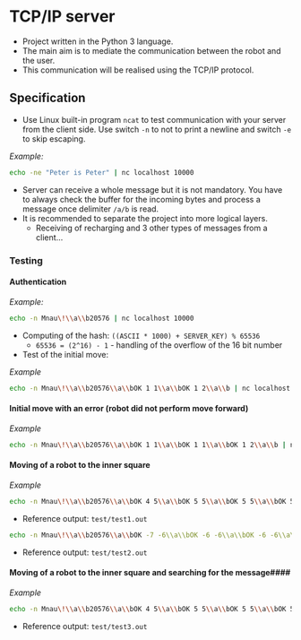 # TCP/IP server #

* Project written in the Python 3 language.
* The main aim is to mediate the communication between the robot and the user.
* This communication will be realised using the TCP/IP protocol.

## Specification ##

* Use Linux built-in program `ncat` to test communication with your server from the client side. Use switch `-n` to not to print a newline and switch `-e` to skip escaping.

*Example:*
``` bash
echo -ne "Peter is Peter" | nc localhost 10000
```

* Server can receive a whole message but it is not mandatory. You have to always check the buffer for the incoming bytes and process a message once delimiter `/a/b` is read.
* It is recommended to separate the project into more logical layers.
    * Receiving of recharging and 3 other types of messages from a client...

### Testing ###

#### Authentication ####

*Example:*
``` bash
echo -n Mnau\!\\a\\b20576 | nc localhost 10000
```

* Computing of the hash: `((ASCII * 1000) + SERVER_KEY) % 65536`
    * `65536 = (2^16) - 1` - handling of the overflow of the 16 bit number
* Test of the initial move:

*Example*
``` bash
echo -n Mnau\!\\a\\b20576\\a\\bOK 1 1\\a\\bOK 1 2\\a\\b | nc localhost 10000
```

#### Initial move with an error (robot did not perform move forward) ####

*Example*
``` bash
echo -n Mnau\!\\a\\b20576\\a\\bOK 1 1\\a\\bOK 1 1\\a\\bOK 1 2\\a\\b | nc localhost 10000
```

#### Moving of a robot to the inner square ####

*Example*
``` bash
echo -n Mnau\!\\a\\b20576\\a\\bOK 4 5\\a\\bOK 5 5\\a\\bOK 5 5\\a\\bOK 5 4\\a\\bOK 5 3\\a\\bOK 5 2\\a\\bOK 5 2\\a\\bOK 4 2\\a\\bOK 3 2\\a\\bOK 2 2\\a\\b | nc localhost 10000
```

* Reference output: `test/test1.out`

``` bash
echo -n Mnau\!\\a\\b20576\\a\\bOK -7 -6\\a\\bOK -6 -6\\a\\bOK -6 -6\\a\\bOK -6 -6\\a\\bOK -6 -6\\a\\bOK -6 -5\\a\\bOK -6 -4\\a\\bOK -6 -3\\a\\bOK -6 -2\\a\\bOK -6 -1\\a\\bOK -6 0\\a\\bOK -6 1\\a\\bOK -6 2\\a\\bOK -6 2\\a\\bOK -5 2\\a\\bOK -4 2\\a\\bOK -3 2\\a\\bOK -2 2\\a\\bOK -1 2\\a\\bOK 0 2\\a\\bOK 1 2\\a\\bOK 2 2\\a\\b | nc localhost 10000
```

* Reference output: `test/test2.out`

#### Moving of a robot to the inner square and searching for the message####

*Example*
``` bash
echo -n Mnau\!\\a\\b20576\\a\\bOK 4 5\\a\\bOK 5 5\\a\\bOK 5 5\\a\\bOK 5 4\\a\\bOK 5 3\\a\\bOK 5 2\\a\\bOK 5 2\\a\\bOK 4 2\\a\\bOK 3 2\\a\\bOK 2 2\\a\\bOK 1 2\\a\\bOK 0 2\\a\\bOK -1 2\\a\\bOK -2 2\\a\\bOK -2 2\\a\\bOK -2 2\\a\\bOK -2 2\\a\\bOK -2 1\\a\\bOK -2 1\\a\\bOK -2 1\\a\\bOK -2 1\\a\\bOK -1 1\\a\\bOK 0 1\\a\\bOK 1 1\\a\\bOK 2 1\\a\\bOK 2 1\\a\\bOK 2 0\\a\\bOK 2 0\\a\\bOK 1 0\\a\\bOK 0 0\\a\\bOK -1 0\\a\\bOK -2 0\\a\\bOK -2 0\\a\\bOK -2 0\\a\\bOK -2 0\\a\\bOK -2 -1\\a\\bOK -2 -1\\a\\bOK -2 -1\\a\\bOK -2 -1\\a\\bOK -1 -1\\a\\bOK 0 -1\\a\\bOK 1 -1\\a\\bOK 2 -1\\a\\bOK 2 -1\\a\\bOK 2 -2\\a\\bOK 2 -2\\a\\bOK 1 -2\\a\\bOK 0 -2\\a\\bOK -1 -2\\a\\bOK -2 -2\\a\\b | nc localhost 10000
```

* Reference output: `test/test3.out`